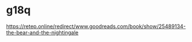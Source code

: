 # g18q
https://retep.online/redirect/www.goodreads.com/book/show/25489134-the-bear-and-the-nightingale
